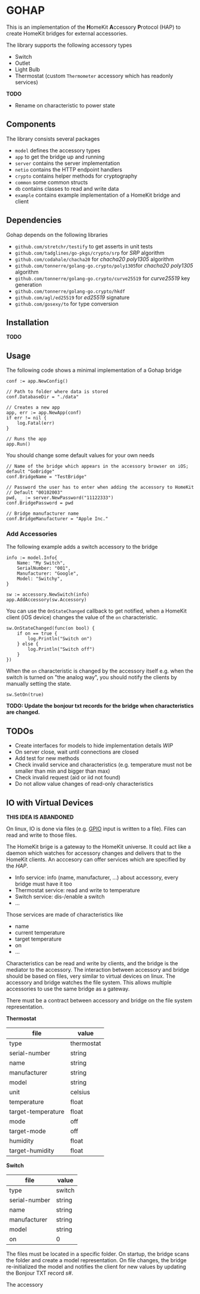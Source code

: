 # GOHAP

This is an implementation of the **H**omeKit **A**ccessory **P**rotocol (HAP) to create HomeKit bridges for external accessories.

The library supports the following accessory types

- Switch
- Outlet
- Light Bulb
- Thermostat (custom `Thermometer` accessory which has readonly services)

**TODO**

- Rename on characteristic to power state

## Components

The library consists several packages

- `model` defines the accessory types
- `app` to get the bridge up and running
- `server` contains the server implementation
- `netio` contains the HTTP endpoint handlers
- `crypto` contains helper methods for cryptography
- `common` some common structs
- `db` contains classes to read and write data
- `example` contains example implementation of a HomeKit bridge and client

## Dependencies

Gohap depends on the following libraries

- `github.com/stretchr/testify` to get asserts in unit tests
- `github.com/tadglines/go-pkgs/crypto/srp` for *SRP* algorithm
- `github.com/codahale/chacha20` for *chacha20 poly1305* algorithm
- `github.com/tonnerre/golang-go.crypto/poly1305`for *chacha20 poly1305* algorithm
- `github.com/tonnerre/golang-go.crypto/curve25519` for *curve25519* key generation
- `github.com/tonnerre/golang-go.crypto/hkdf`
- `github.com/agl/ed25519` for *ed25519* signature
- `github.com/gosexy/to` for type conversion

## Installation

**TODO**

## Usage

The following code shows a minimal implementation of a Gohap bridge

	conf := app.NewConfig()
	
	// Path to folder where data is stored
    conf.DatabaseDir = "./data"
        
    // Creates a new app
    app, err := app.NewApp(conf)
    if err != nil {
        log.Fatal(err)
    }
    
    // Runs the app
    app.Run()

You should change some default values for your own needs

    // Name of the bridge which appears in the accessory browser on iOS; default "GoBridge"
    conf.BridgeName = "TestBridge"

    // Password the user has to enter when adding the accessory to HomeKit
    // Default "00102003"
    pwd, _ := server.NewPassword("11122333")
    conf.BridgePassword = pwd 
    
    // Bridge manufacturer name
    conf.BridgeManufacturer = "Apple Inc."


### Add Accessories

The following example adds a switch accessory to the bridge

	info := model.Info{
        Name: "My Switch",
        SerialNumber: "001",
        Manufacturer: "Google",
        Model: "Switchy",
    }
    
    sw := accessory.NewSwitch(info)    
    app.AddAccessory(sw.Accessory)

You can use the `OnStateChanged` callback to get notified, when a HomeKit client (iOS device) changes the value of the `on` characteristic.

	sw.OnStateChanged(func(on bool) {
        if on == true {
            log.Println("Switch on")
        } else {
            log.Println("Switch off")
        }
    })

When the `on` characteristic is changed by the accessory itself e.g. when the switch is turned on "the analog way", you should notify the clients by manually setting the state.

	sw.SetOn(true)

**TODO: Update the bonjour txt records for the bridge when characteristics are changed.**

## TODOs

- Create interfaces for models to hide implementation details *WIP*
- On server close, wait until connections are closed
- Add test for new methods
- Check invalid service and characteristics (e.g. temperature must not be smaller than min and bigger than max)
- Check invalid request (aid or iid not found)
- Do not allow value changes of read-only characteristics

## IO with Virtual Devices

**THIS IDEA IS ABANDONED**

On linux, IO is done via files (e.g. [GPIO](https://developer.ridgerun.com/wiki/index.php/How_to_use_GPIO_signals) input is written to a file). Files can read and write to those files.

The HomeKit brige is a gateway to the HomeKit universe. It could act like a daemon which watches for accessory changes and delivers that to the HomeKit clients. An acccesory can offer services which are specified by the *HAP*.

- Info service: info (name, manufacturer, ...) about accessory, every bridge must have it too
- Thermostat service: read and write to temperature
- Switch service: dis-/enable a switch
- ...

Those services are made of characteristics like

- name
- current temperature
- target temperature
- on
- ...

Characteristics can be read and write by clients, and the bridge is the mediator to the accessory. The interaction between accessory and bridge should be based on files, very similar to virtual devices on linux. The accessory and bridge watches the file system. This allows multiple accessories to use the same bridge as a gateway.

There must be a contract between accessory and bridge on the file system representation.

**Thermostat**

| file | value |
| ---- | ----- |
| type | thermostat |
| serial-number| string |
| name | string |
| manufacturer| string |
| model| string |
| unit | celsius |
| temperature| float |
| target-temperature| float |
| mode| off | heating | cooling |
| target-mode| off | heating | cooling |
| humidity| float |
| target-humidity | float |

**Switch**

| file | value |
| ---- | ----- |
| type | switch |
| serial-number| string |
| name | string |
| manufacturer| string |
| model| string |
| on | 0 | 1 |

The files must be located in a specific folder. On startup, the bridge scans the folder and create a model representation. On file changes, the bridge re-initialized the model and notifies the client for new values by updating the Bonjour TXT record *s#*.

The accessory 